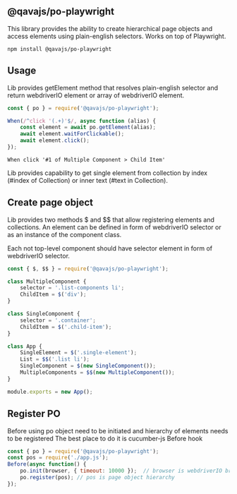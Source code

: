 ## @qavajs/po-playwright

This library provides the ability to create hierarchical page objects and access elements using plain-english selectors.
Works on top of Playwright.

`npm install @qavajs/po-playwright`
## Usage

Lib provides getElement method that resolves plain-english selector and return webdriverIO element or array of webdriverIO element.
```javascript
const { po } = require('@qavajs/po-playwright');

When(/^click '(.+)'$/, async function (alias) {
    const element = await po.getElement(alias);
    await element.waitForClickable();
    await element.click();
});
```

```gherkin
When click '#1 of Multiple Component > Child Item'
```

Lib provides capability to get single element from collection by index (#index of Collection) or inner text (#text in Collection).

## Create page object

Lib provides two methods $ and $$ that allow registering elements and collections.
An element can be defined in form of webdriverIO selector or as an instance of the component class. 

Each not top-level component should have selector element in form of webdriverIO selector.
```javascript
const { $, $$ } = require('@qavajs/po-playwright');

class MultipleComponent {
    selector = '.list-components li';
    ChildItem = $('div');
}

class SingleComponent {
    selector = '.container';
    ChildItem = $('.child-item');
}

class App {
    SingleElement = $('.single-element');
    List = $$('.list li');
    SingleComponent = $(new SingleComponent());
    MultipleComponents = $$(new MultipleComponent());
}

module.exports = new App();
```
## Register PO
Before using po object need to be initiated and hierarchy of elements needs to be registered
The best place to do it is cucumber-js Before hook

```javascript
const { po } = require('@qavajs/po-playwright');
const pos = require('./app.js');
Before(async function() {
    po.init(browser, { timeout: 10000 });  // browser is webdriverIO browser object
    po.register(pos); // pos is page object hierarchy
});
```
